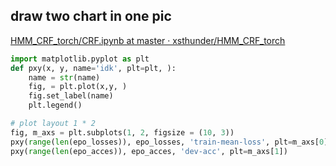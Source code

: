 



draw two chart in one pic 
----------
[HMM_CRF_torch/CRF.ipynb at master · xsthunder/HMM_CRF_torch](https://github.com/xsthunder/HMM_CRF_torch/blob/master/nb/CRF.ipynb)
```python
import matplotlib.pyplot as plt
def pxy(x, y, name='idk', plt=plt, ):
    name = str(name)
    fig, = plt.plot(x,y, )
    fig.set_label(name)
    plt.legend()

# plot layout 1 * 2
fig, m_axs = plt.subplots(1, 2, figsize = (10, 3)) 
pxy(range(len(epo_losses)), epo_losses, 'train-mean-loss', plt=m_axs[0])
pxy(range(len(epo_acces)), epo_acces, 'dev-acc', plt=m_axs[1])
```
